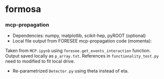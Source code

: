 # formosa
### mcp-propagation
- Dependencies: numpy, matplotlib, scikit-hep, pyROOT (optional)  
- Local file output from FORESEE mcp-propagation code (momenta):

Taken from `MCP.ipynb` using `foresee.get_events_interaction` function. Output saved locally as `p_array.txt`. References in `functionality_test.py` need to modified to fit local drive.
 
- Re-parametrized `Detector.py` using theta instead of eta.


